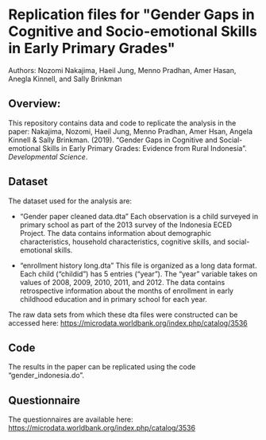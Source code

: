 # Replication files for "Gender Gaps in Cognitive and Socio-emotional Skills in Early Primary Grades"

Authors: Nozomi Nakajima, Haeil Jung, Menno Pradhan, Amer Hasan, Anegla Kinnell, and Sally Brinkman

## Overview:
This repository contains data and code to replicate the analysis in the paper: Nakajima, Nozomi, Haeil Jung, Menno Pradhan, Amer Hsan, Angela Kinnell & Sally Brinkman. (2019). “Gender Gaps in Cognitive and Social-emotional Skills in Early Primary Grades: Evidence from Rural Indonesia”. *Developmental Science*.

## Dataset
The dataset used for the analysis are:

+ “Gender paper cleaned data.dta”
Each observation is a child surveyed in primary school as part of the 2013 survey of the Indonesia ECED Project. The data contains information about demographic characteristics, household characteristics, cognitive skills, and social-emotional skills. 

+ “enrollment history long.dta”
This file is organized as a long data format. Each child (“childid”) has 5 entries (“year”). The “year” variable takes on values of 2008, 2009, 2010, 2011, and 2012. The data contains retrospective information about the months of enrollment in early childhood education and in primary school for each year.

The raw data sets from which these dta files were constructed can be accessed here: https://microdata.worldbank.org/index.php/catalog/3536

## Code
The results in the paper can be replicated using the code “gender_indonesia.do”. 


## Questionnaire
The questionnaires are available here: https://microdata.worldbank.org/index.php/catalog/3536



